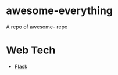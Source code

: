 # awesome-everything
A repo of awesome- repo

# Web Tech
- [Flask](https://github.com/humiaozuzu/awesome-flask)
